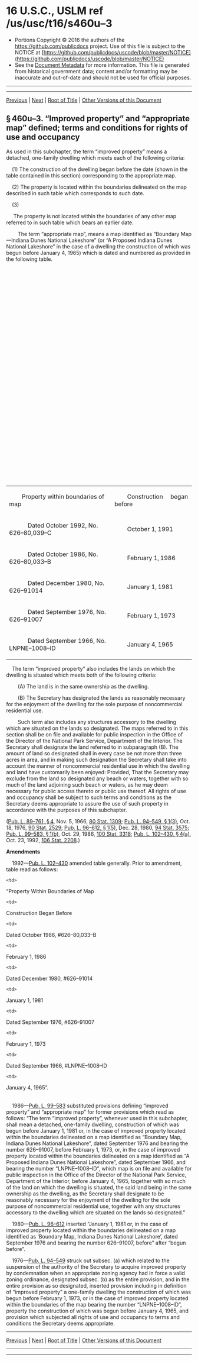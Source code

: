 ---
---

# 16 U.S.C., USLM ref /us/usc/t16/s460u–3

* Portions Copyright © 2016 the authors of the https://github.com/publicdocs project.
  Use of this file is subject to the NOTICE at [https://github.com/publicdocs/uscode/blob/master/NOTICE](https://github.com/publicdocs/uscode/blob/master/NOTICE)
* See the [Document Metadata](././../../../../..//README.md) for more information.
  This file is generated from historical government data; content and/or formatting may be inaccurate and out-of-date and should not be used for official purposes.

----------
----------

[Previous](./../../../../..//us/usc/t16/ch1/schLXXIX/m__us_usc_t16_s460u–2.md) | [Next](./../../../../..//us/usc/t16/ch1/schLXXIX/m__us_usc_t16_s460u–4.md) | [Root of Title](./../../../../../) | [Other Versions of this Document](https://publicdocs.github.io/go/links?ns=uslm&ref=%2Fus%2Fusc%2Ft16%2Fs460u%E2%80%933)

## § 460u–3. “Improved property” and “appropriate map” defined; terms and conditions for rights of use and occupancy

As used in this subchapter, the term “improved property” means a detached, one-family dwelling which meets each of the following criteria:

    (1) The construction of the dwelling began before the date (shown in the table contained in this section) corresponding to the appropriate map.

    (2) The property is located within the boundaries delineated on the map described in such table which corresponds to such date.

    (3)

     The property is not located within the boundaries of any other map referred to in such table which bears an earlier date.

        The term “appropriate map”, means a map identified as “Boundary Map—Indiana Dunes National Lakeshore” (or “A Proposed Indiana Dunes National Lakeshore” in the case of a dwelling the construction of which was begun before January 4, 1965) which is dated and numbered as provided in the following table.

<table>

          <tr>

            <td> 

        Property within boundaries of map  </td>

            <td> 

        Construction   began before  </td>

  </tr>

          <tr>

            <td> 

         Dated October 1992, No. 626–80,039–C  </td>

            <td> 

        October 1, 1991  </td>

  </tr>

          <tr>

            <td> 

         Dated October 1986, No. 626–80,033–B  </td>

            <td> 

        February 1, 1986  </td>

  </tr>

          <tr>

            <td> 

         Dated December 1980, No. 626–91014  </td>

            <td> 

        January 1, 1981  </td>

  </tr>

          <tr>

            <td> 

         Dated September 1976, No. 626–91007  </td>

            <td> 

        February 1, 1973  </td>

  </tr>

          <tr>

            <td> 

         Dated September 1966, No. LNPNE–1008–ID  </td>

            <td> 

        January 4, 1965  </td>

  </tr>

        </table>

    The term “improved property” also includes the lands on which the dwelling is situated which meets both of the following criteria:

        (A) The land is in the same ownership as the dwelling.

        (B) The Secretary has designated the lands as reasonably necessary for the enjoyment of the dwelling for the sole purpose of noncommercial residential use.

        Such term also includes any structures accessory to the dwelling which are situated on the lands so designated. The maps referred to in this section shall be on file and available for public inspection in the Office of the Director of the National Park Service, Department of the Interior. The Secretary shall designate the land referred to in subparagraph (B). The amount of land so designated shall in every case be not more than three acres in area, and in making such designation the Secretary shall take into account the manner of noncommercial residential use in which the dwelling and land have customarily been enjoyed: Provided, That the Secretary may exclude from the land so designated any beach or waters, together with so much of the land adjoining such beach or waters, as he may deem necessary for public access thereto or public use thereof. All rights of use and occupancy shall be subject to such terms and conditions as the Secretary deems appropriate to assure the use of such property in accordance with the purposes of this subchapter.

([Pub. L. 89–761, § 4][/us/pl/89/761/s4], Nov. 5, 1966, [80 Stat. 1309][/us/stat/80/1309]; [Pub. L. 94–549, § 1(3)][/us/pl/94/549/s1/3], Oct. 18, 1976, [90 Stat. 2529][/us/stat/90/2529]; [Pub. L. 96–612, § 1(5)][/us/pl/96/612/s1/5], Dec. 28, 1980, [94 Stat. 3575][/us/stat/94/3575]; [Pub. L. 99–583, § 1(b)][/us/pl/99/583/s1/b], Oct. 29, 1986, [100 Stat. 3318][/us/stat/100/3318]; [Pub. L. 102–430, § 4(a)][/us/pl/102/430/s4/a], Oct. 23, 1992, [106 Stat. 2208][/us/stat/106/2208].)

 __Amendments__ 

    1992—[Pub. L. 102–430][/us/pl/102/430] amended table generally. Prior to amendment, table read as follows:

<table>

  <tr>

    <td> 

“Property Within Boundaries of Map  </td>

    <td> 

Construction Began Before  </td>

  </tr>

  <tr>

    <td> 

Dated October 1986, #626–80,033–B  </td>

    <td> 

February 1, 1986  </td>

  </tr>

  <tr>

    <td> 

Dated December 1980, #626–91014  </td>

    <td> 

January 1, 1981  </td>

  </tr>

  <tr>

    <td> 

Dated September 1976, #626–91007  </td>

    <td> 

February 1, 1973  </td>

  </tr>

  <tr>

    <td> 

Dated September 1966, #LNPNE–1008–ID  </td>

    <td> 

January 4, 1965”.  </td>

  </tr>

</table>

    1986—[Pub. L. 99–583][/us/pl/99/583] substituted provisions defining “improved property” and “appropriate map” for former provisions which read as follows: “The term “improved property”, whenever used in this subchapter, shall mean a detached, one-family dwelling, construction of which was begun before January 1, 1981 or, in the case of improved property located within the boundaries delineated on a map identified as “Boundary Map, Indiana Dunes National Lakeshore”, dated September 1976 and bearing the number 626–91007, before February 1, 1973, or, in the case of improved property located within the boundaries delineated on a map identified as “A Proposed Indiana Dunes National Lakeshore”, dated September 1966, and bearing the number “LNPNE–1008–ID”, which map is on file and available for public inspection in the Office of the Director of the National Park Service, Department of the Interior, before January 4, 1965, together with so much of the land on which the dwelling is situated, the said land being in the same ownership as the dwelling, as the Secretary shall designate to be reasonably necessary for the enjoyment of the dwelling for the sole purpose of noncommercial residential use, together with any structures accessory to the dwelling which are situated on the lands so designated.”

    1980—[Pub. L. 96–612][/us/pl/96/612] inserted “January 1, 1981 or, in the case of improved property located within the boundaries delineated on a map identified as ‘Boundary Map, Indiana Dunes National Lakeshore’, dated September 1976 and bearing the number 626–91007, before” after “begun before”.

    1976—[Pub. L. 94–549][/us/pl/94/549] struck out subsec. (a) which related to the suspension of the authority of the Secretary to acquire improved property by condemnation when an appropriate zoning agency had in force a valid zoning ordinance, designated subsec. (b) as the entire provision, and in the entire provision as so designated, inserted provision including in definition of “improved property” a one-family dwelling the construction of which was begun before February 1, 1973, or in the case of improved property located within the boundaries of the map bearing the number “LNPNE–1008–ID”, property the construction of which was begun before January 4, 1965, and provision which subjected all rights of use and occupancy to terms and conditions the Secretary deems appropriate.

----------

[Previous](./../../../../..//us/usc/t16/ch1/schLXXIX/m__us_usc_t16_s460u–2.md) | [Next](./../../../../..//us/usc/t16/ch1/schLXXIX/m__us_usc_t16_s460u–4.md) | [Root of Title](./../../../../../) | [Other Versions of this Document](https://publicdocs.github.io/go/links?ns=uslm&ref=%2Fus%2Fusc%2Ft16%2Fs460u%E2%80%933)

----------
----------

[/us/pl/89/761/s4]: https://publicdocs.github.io/go/links?ns=uslm&ref=%2Fus%2Fpl%2F89%2F761%2Fs4
[/us/stat/80/1309]: https://publicdocs.github.io/go/links?ns=uslm&ref=%2Fus%2Fstat%2F80%2F1309
[/us/pl/94/549/s1/3]: https://publicdocs.github.io/go/links?ns=uslm&ref=%2Fus%2Fpl%2F94%2F549%2Fs1%2F3
[/us/stat/90/2529]: https://publicdocs.github.io/go/links?ns=uslm&ref=%2Fus%2Fstat%2F90%2F2529
[/us/pl/96/612/s1/5]: https://publicdocs.github.io/go/links?ns=uslm&ref=%2Fus%2Fpl%2F96%2F612%2Fs1%2F5
[/us/stat/94/3575]: https://publicdocs.github.io/go/links?ns=uslm&ref=%2Fus%2Fstat%2F94%2F3575
[/us/pl/99/583/s1/b]: https://publicdocs.github.io/go/links?ns=uslm&ref=%2Fus%2Fpl%2F99%2F583%2Fs1%2Fb
[/us/stat/100/3318]: https://publicdocs.github.io/go/links?ns=uslm&ref=%2Fus%2Fstat%2F100%2F3318
[/us/pl/102/430/s4/a]: https://publicdocs.github.io/go/links?ns=uslm&ref=%2Fus%2Fpl%2F102%2F430%2Fs4%2Fa
[/us/stat/106/2208]: https://publicdocs.github.io/go/links?ns=uslm&ref=%2Fus%2Fstat%2F106%2F2208
[/us/pl/102/430]: https://publicdocs.github.io/go/links?ns=uslm&ref=%2Fus%2Fpl%2F102%2F430
[/us/pl/99/583]: https://publicdocs.github.io/go/links?ns=uslm&ref=%2Fus%2Fpl%2F99%2F583
[/us/pl/96/612]: https://publicdocs.github.io/go/links?ns=uslm&ref=%2Fus%2Fpl%2F96%2F612
[/us/pl/94/549]: https://publicdocs.github.io/go/links?ns=uslm&ref=%2Fus%2Fpl%2F94%2F549


